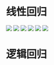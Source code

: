 # 线性回归

![](img01-逻辑回归/0101.jpeg)
![](./img01-逻辑回归/0102.jpeg)
![](./img01-逻辑回归/0103.jpeg)
![](./img01-逻辑回归/0104.jpeg)
![](./img01-逻辑回归/0105.jpeg)
![](./img01-逻辑回归/0107.jpeg)




# 逻辑回归